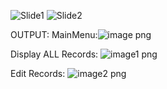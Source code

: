 ![Slide1](https://user-images.githubusercontent.com/77137326/142984513-05958a5d-6bca-4b89-baab-aabcde2e607d.JPG)
![Slide2](https://user-images.githubusercontent.com/77137326/142984530-13b413ae-46f8-4bc9-b231-a734eb4ba905.JPG)



OUTPUT:
MainMenu:![image png](https://user-images.githubusercontent.com/77137326/143384267-d44ec134-7d0d-44c2-a75d-d4eb9133d897.jpeg)


Display ALL Records:
![image1 png](https://user-images.githubusercontent.com/77137326/143384370-b4bdc6e7-6935-41a7-b382-c022f67a1cc2.jpeg)


Edit Records:
![image2 png](https://user-images.githubusercontent.com/77137326/143384438-eb906a81-600f-4a38-8cb2-79a82a805628.jpeg)



